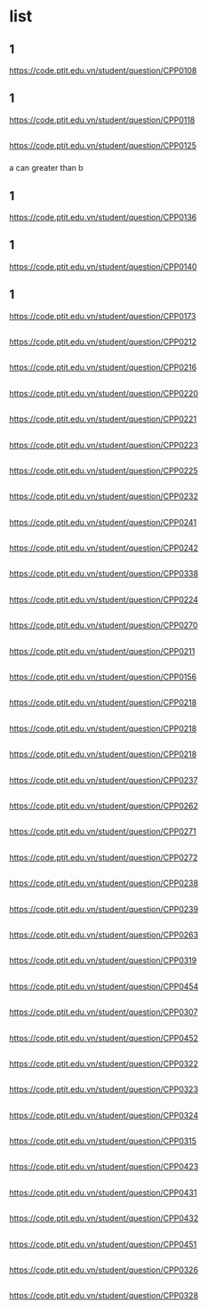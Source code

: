 # list
## 1
https://code.ptit.edu.vn/student/question/CPP0108
## 1
https://code.ptit.edu.vn/student/question/CPP0118
## 
https://code.ptit.edu.vn/student/question/CPP0125
### 
a can greater than b
## 1
https://code.ptit.edu.vn/student/question/CPP0136
## 1
https://code.ptit.edu.vn/student/question/CPP0140
## 1
https://code.ptit.edu.vn/student/question/CPP0173
##
https://code.ptit.edu.vn/student/question/CPP0212
##
https://code.ptit.edu.vn/student/question/CPP0216
##
https://code.ptit.edu.vn/student/question/CPP0220
##
https://code.ptit.edu.vn/student/question/CPP0221
##
https://code.ptit.edu.vn/student/question/CPP0223
##
https://code.ptit.edu.vn/student/question/CPP0225
##
https://code.ptit.edu.vn/student/question/CPP0232
##
https://code.ptit.edu.vn/student/question/CPP0241
##
https://code.ptit.edu.vn/student/question/CPP0242
##
https://code.ptit.edu.vn/student/question/CPP0338
##
https://code.ptit.edu.vn/student/question/CPP0224
##
https://code.ptit.edu.vn/student/question/CPP0270
##
https://code.ptit.edu.vn/student/question/CPP0211
##
https://code.ptit.edu.vn/student/question/CPP0156
##
https://code.ptit.edu.vn/student/question/CPP0218
##
https://code.ptit.edu.vn/student/question/CPP0218
##
https://code.ptit.edu.vn/student/question/CPP0218
##
https://code.ptit.edu.vn/student/question/CPP0237
##
https://code.ptit.edu.vn/student/question/CPP0262
##
https://code.ptit.edu.vn/student/question/CPP0271
##
https://code.ptit.edu.vn/student/question/CPP0272
##
https://code.ptit.edu.vn/student/question/CPP0238
##
https://code.ptit.edu.vn/student/question/CPP0239
##
https://code.ptit.edu.vn/student/question/CPP0263
## 
https://code.ptit.edu.vn/student/question/CPP0319
##
https://code.ptit.edu.vn/student/question/CPP0454
## 
https://code.ptit.edu.vn/student/question/CPP0307
## 
https://code.ptit.edu.vn/student/question/CPP0452
## 
https://code.ptit.edu.vn/student/question/CPP0322
##
https://code.ptit.edu.vn/student/question/CPP0323
##
https://code.ptit.edu.vn/student/question/CPP0324
##
https://code.ptit.edu.vn/student/question/CPP0315
##
https://code.ptit.edu.vn/student/question/CPP0423
## 
https://code.ptit.edu.vn/student/question/CPP0431
## 
https://code.ptit.edu.vn/student/question/CPP0432
## 
https://code.ptit.edu.vn/student/question/CPP0451
## 
https://code.ptit.edu.vn/student/question/CPP0326
## 
https://code.ptit.edu.vn/student/question/CPP0328